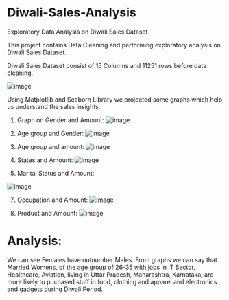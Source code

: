 # Diwali-Sales-Analysis
Exploratory Data Analysis on Diwali Sales Dataset

This project contains Data Cleaning and performing exploratory analysis on Diwali Sales Dataset.

Diwali Sales Dataset consist of 15 Columns and 11251 rows before data cleaning.

![image](https://github.com/jahnvidave04/Diwali-Sales-Analysis/assets/126203211/c9e9cd1e-11f5-412a-b640-d14d50d5a2c3)

Using Matplotlib and Seaborn Library we projected some graphs which help us understand the sales insights.

1) Graph on Gender and Amount:
   ![image](https://github.com/jahnvidave04/Diwali-Sales-Analysis/assets/126203211/6037bea9-4f52-4278-8514-5c7bbd575b6e)

2) Age group and Gender:
![image](https://github.com/jahnvidave04/Diwali-Sales-Analysis/assets/126203211/1803916f-130e-41cb-aa7c-1698b57a509c)

3) Age group and amount:
![image](https://github.com/jahnvidave04/Diwali-Sales-Analysis/assets/126203211/46a7a6a1-2391-470c-a883-e8efbe6989d0)

4) States and Amount:
![image](https://github.com/jahnvidave04/Diwali-Sales-Analysis/assets/126203211/4a47c5a1-db57-47dc-981e-6c3f39792154)

5) Marital Status and Amount:

![image](https://github.com/jahnvidave04/Diwali-Sales-Analysis/assets/126203211/946bdeb8-59bc-495c-86df-6151997e4bdf)

7) Occupation and Amount:
![image](https://github.com/jahnvidave04/Diwali-Sales-Analysis/assets/126203211/517d6b9b-8a28-45e9-83d6-3b95c57998d8)

8) Product and Amount:
![image](https://github.com/jahnvidave04/Diwali-Sales-Analysis/assets/126203211/5b981106-eb47-4dd6-afbf-8efbf1c9be69)

# Analysis:
We can see Females have outnumber Males. From graphs we can say that Married Womens, of the age group of 26-35 with jobs in IT Sector, Healthcare, Aviation, living in Uttar Pradesh, Maharashtra, Karnataka, are more likely to puchased stuff in food, clothing and apparel and electronics and gadgets during Diwali Period.




